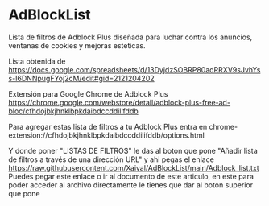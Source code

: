 # AdBlockList
Lista de filtros de Adblock Plus diseñada para luchar contra los anuncios, ventanas de cookies y mejoras esteticas.

Lista obtenida de https://docs.google.com/spreadsheets/d/13DyjdzSOBRP80adRRXV9sJvhYss-I6DNNpugFYoj2cM/edit#gid=2121204202

Extensión para Google Chrome de Adblock Plus
https://chrome.google.com/webstore/detail/adblock-plus-free-ad-bloc/cfhdojbkjhnklbpkdaibdccddilifddb


Para agregar estas lista de filtros a tu Adblock Plus entra en chrome-extension://cfhdojbkjhnklbpkdaibdccddilifddb/options.html

Y donde poner "LISTAS DE FILTROS" le das al boton que pone "Añadir lista de filtros a través de una dirección URL" y ahi pegas el enlace
https://raw.githubusercontent.com/Xaival/AdBlockList/main/Adblock_list.txt
Puedes pegar este enlace o ir al documento de este articulo, en este para poder acceder al archivo directamente le tienes que dar al boton superior que pone
